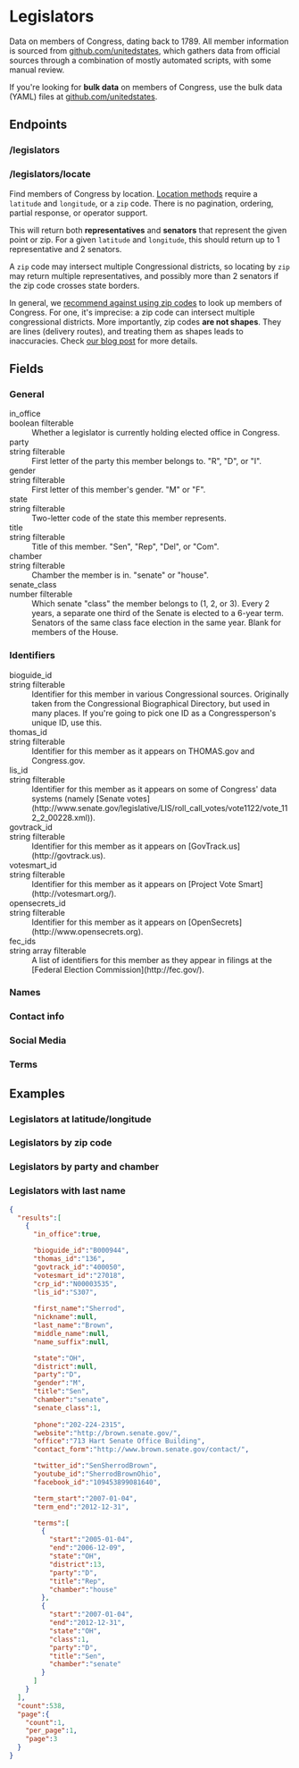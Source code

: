 # Legislators

Data on members of Congress, dating back to 1789. All member information is sourced from [github.com/unitedstates](https://github.com/unitedstates/congress-legislators), which gathers data from official sources through a combination of mostly automated scripts, with some manual review.

If you're looking for **bulk data** on members of Congress, use the bulk data (YAML) files at [github.com/unitedstates](https://github.com/unitedstates/congress-legislators).

## Endpoints

### /legislators

### /legislators/locate

Find members of Congress by location. [Location methods](index.html#location) require a `latitude` and `longitude`, or a `zip` code. There is no pagination, ordering, partial response, or operator support.

This will return both **representatives** and **senators** that represent the given point or zip. For a given `latitude` and `longitude`, this should return up to 1 representative and 2 senators. 

A `zip` code may intersect multiple Congressional districts, so locating by `zip` may return multiple representatives, and possibly more than 2 senators if the zip code crosses state borders.

In general, we [recommend against using zip codes](http://sunlightlabs.com/blog/2012/dont-use-zipcodes/) to look up members of Congress. For one, it's imprecise: a zip code can intersect multiple congressional districts. More importantly, zip codes **are not shapes**. They are lines (delivery routes), and treating them as shapes leads to inaccuracies. Check [our blog post](http://sunlightlabs.com/blog/2012/dont-use-zipcodes/) for more details.

## Fields

### General

<dt>in_office</dt>
<span class="note type">boolean</span>
<span class="note filter">filterable</span>
<dd>
  Whether a legislator is currently holding elected office in Congress.
</dd>

<dt>party</dt>
<span class="note type">string</span>
<span class="note filter">filterable</span>
<dd>
  First letter of the party this member belongs to. "R", "D", or "I".
</dd>

<dt>gender</dt>
<span class="note type">string</span>
<span class="note filter">filterable</span>
<dd>
  First letter of this member's gender. "M" or "F".
</dd>

<dt>state</dt>
<span class="note type">string</span>
<span class="note filter">filterable</span>
<dd>
  Two-letter code of the state this member represents.
</dd>

<dt>title</dt>
<span class="note type">string</span>
<span class="note filter">filterable</span>
<dd>
  Title of this member. "Sen", "Rep", "Del", or "Com".
</dd>

<dt>chamber</dt>
<span class="note type">string</span>
<span class="note filter">filterable</span>
<dd>
  Chamber the member is in. "senate" or "house".
</dd>

<dt>senate_class</dt>
<span class="note type">number</span>
<span class="note filter">filterable</span>
<dd>
  Which senate "class" the member belongs to (1, 2, or 3). Every 2 years, a separate one third of the Senate is elected to a 6-year term. Senators of the same class face election in the same year. Blank for members of the House.
</dd>

### Identifiers

<dt>bioguide_id</dt>
<span class="note type">string</span>
<span class="note filter">filterable</span>
<dd>
  Identifier for this member in various Congressional sources. Originally taken from the Congressional Biographical Directory, but used in many places. If you're going to pick one ID as a Congressperson's unique ID, use this.
</dd>

<dt>thomas_id</dt>
<span class="note type">string</span>
<span class="note filter">filterable</span>
<dd>
  Identifier for this member as it appears on THOMAS.gov and Congress.gov.
</dd>

<dt>lis_id</dt>
<span class="note type">string</span>
<span class="note filter">filterable</span>
<dd>
  Identifier for this member as it appears on some of Congress' data systems (namely [Senate votes](http://www.senate.gov/legislative/LIS/roll_call_votes/vote1122/vote_112_2_00228.xml)).
</dd>

<dt>govtrack_id</dt>
<span class="note type">string</span>
<span class="note filter">filterable</span>
<dd>
  Identifier for this member as it appears on [GovTrack.us](http://govtrack.us).
</dd>

<dt>votesmart_id</dt>
<span class="note type">string</span>
<span class="note filter">filterable</span>
<dd>
  Identifier for this member as it appears on [Project Vote Smart](http://votesmart.org/).
</dd>

<dt>opensecrets_id</dt>
<span class="note type">string</span>
<span class="note filter">filterable</span>
<dd>
  Identifier for this member as it appears on [OpenSecrets](http://www.opensecrets.org).
</dd>

<dt>fec_ids</dt>
<span class="note type">string array</span>
<span class="note filter">filterable</span>
<dd>
  A list of identifiers for this member as they appear in filings at the [Federal Election Commission](http://fec.gov/).
</dd>

### Names

### Contact info

### Social Media

### Terms


## Examples

### Legislators at latitude/longitude

### Legislators by zip code

### Legislators by party and chamber

### Legislators with last name

```json
{
  "results":[
    {
      "in_office":true,

      "bioguide_id":"B000944",
      "thomas_id":"136",
      "govtrack_id":"400050",
      "votesmart_id":"27018",
      "crp_id":"N00003535",
      "lis_id":"S307",
      
      "first_name":"Sherrod",
      "nickname":null,
      "last_name":"Brown",
      "middle_name":null,
      "name_suffix":null,

      "state":"OH",
      "district":null,
      "party":"D",
      "gender":"M",
      "title":"Sen",
      "chamber":"senate",
      "senate_class":1,
      
      "phone":"202-224-2315",
      "website":"http://brown.senate.gov/",
      "office":"713 Hart Senate Office Building",
      "contact_form":"http://www.brown.senate.gov/contact/",

      "twitter_id":"SenSherrodBrown",
      "youtube_id":"SherrodBrownOhio",
      "facebook_id":"109453899081640",

      "term_start":"2007-01-04",
      "term_end":"2012-12-31",

      "terms":[
        {
          "start":"2005-01-04",
          "end":"2006-12-09",
          "state":"OH",
          "district":13,
          "party":"D",
          "title":"Rep",
          "chamber":"house"
        },
        {
          "start":"2007-01-04",
          "end":"2012-12-31",
          "state":"OH",
          "class":1,
          "party":"D",
          "title":"Sen",
          "chamber":"senate"
        }
      ]
    }
  ],
  "count":538,
  "page":{
    "count":1,
    "per_page":1,
    "page":3
  }
}
```